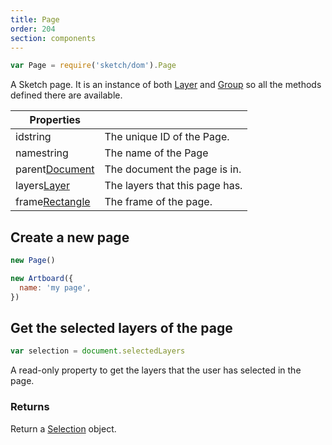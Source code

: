 ```yaml
---
title: Page
order: 204
section: components
---
```


```javascript
var Page = require('sketch/dom').Page
```

A Sketch page. It is an instance of both [Layer](#layer) and [Group](#group) so all the methods defined there are available.

| Properties                                                 |                                |
| ---------------------------------------------------------- | ------------------------------ |
| id<span class="arg-type">string</span>                     | The unique ID of the Page.     |
| name<span class="arg-type">string</span>                   | The name of the Page           |
| parent<span class="arg-type">[Document](#document)</span>  | The document the page is in.   |
| layers<span class="arg-type">[Layer](#layer)</span>        | The layers that this page has. |
| frame<span class="arg-type">[Rectangle](#rectangle)</span> | The frame of the page.         |

## Create a new page

```javascript
new Page()
```

```javascript
new Artboard({
  name: 'my page',
})
```

## Get the selected layers of the page

```javascript
var selection = document.selectedLayers
```

A read-only property to get the layers that the user has selected in the page.

### Returns

Return a [Selection](#selection) object.
